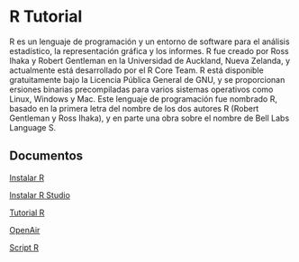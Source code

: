 # R Tutorial

R es un lenguaje de programación y un entorno de software para el análisis estadístico, la 
representación gráfica y los informes. R fue creado por Ross Ihaka y Robert Gentleman en la 
Universidad de Auckland, Nueva Zelanda, y actualmente está desarrollado por el R Core Team. 
R está disponible gratuitamente bajo la Licencia Pública General de GNU, y se proporcionan 
ersiones binarias precompiladas para varios sistemas operativos como Linux, Windows y Mac. 
Este lenguaje de programación fue nombrado R, basado en la primera letra del nombre de los 
dos autores R (Robert Gentleman y Ross Ihaka), y en parte una obra sobre el nombre de Bell 
Labs Language S.

## Documentos

[Instalar R](https://docs.google.com/document/d/1pETvWj-eh27vU7aDvJ-EiC967r1IMW51GiMUokt1r-k/edit?usp=sharing)

[Instalar R Studio](https://docs.google.com/document/d/19ZD9f_ZW9IRomJVlH9CO_PfXnLffypscUZiDBh19Xys/edit?usp=sharing)

[Tutorial R](https://docs.google.com/document/d/1XUEfeZTc39u04XbquRVXsx_tP8LWnwF6myecyfy59X0/edit?usp=sharing)

[OpenAir](https://docs.google.com/document/d/13ODMsMyfHJWXrkTzoFIyi0B3OI_H2SKjc-HvTt21W04/edit?usp=sharing)

[Script R](https://docs.google.com/document/d/1HD9dO8Xw8SSJ-OyGT-Muto33bCIyIVLTEqYoJH2uXhg/edit?usp=sharing)


